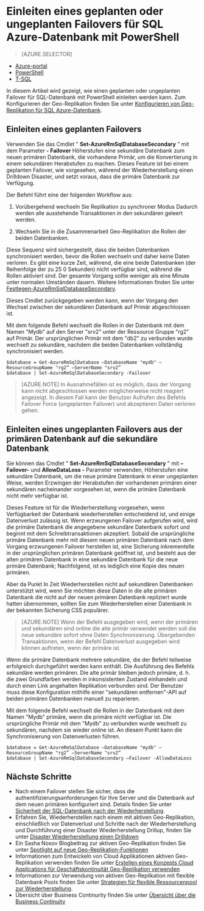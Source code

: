 <properties 
    pageTitle="Einleiten einen geplanten oder ungeplanten Failover für SQL Azure-Datenbank mit PowerShell | Microsoft Azure" 
    description="Einleiten eines geplanten oder ungeplanten Failovers für Azure SQL-Datenbank mithilfe der PowerShell" 
    services="sql-database" 
    documentationCenter="" 
    authors="stevestein" 
    manager="jhubbard" 
    editor=""/>

<tags
    ms.service="sql-database"
    ms.devlang="NA"
    ms.topic="article"
    ms.tgt_pltfrm="powershell"
    ms.workload="data-management" 
    ms.date="08/29/2016"
    ms.author="sstein"/>

# <a name="initiate-a-planned-or-unplanned-failover-for-azure-sql-database-with-powershell"></a>Einleiten eines geplanten oder ungeplanten Failovers für SQL Azure-Datenbank mit PowerShell



> [AZURE.SELECTOR]
- [Azure-portal](sql-database-geo-replication-failover-portal.md)
- [PowerShell](sql-database-geo-replication-failover-powershell.md)
- [T-SQL](sql-database-geo-replication-failover-transact-sql.md)


In diesem Artikel wird gezeigt, wie einen geplanten oder ungeplanten Failover für SQL-Datenbank mit PowerShell einleiten werden kann. Zum Konfigurieren der Geo-Replikation finden Sie unter [Konfigurieren von Geo-Replikation für SQL Azure-Datenbank](sql-database-geo-replication-powershell.md).



## <a name="initiate-a-planned-failover"></a>Einleiten eines geplanten Failovers

Verwenden Sie das Cmdlet " **Set-AzureRmSqlDatabaseSecondary** " mit dem Parameter **- Failover** Höherstufen eine sekundäre Datenbank zum neuen primären Datenbank, die vorhandene Primär, um die Konvertierung in einem sekundären Herabstufen zu machen. Dieses Feature ist bei einem geplanten Failover, wie vorgesehen, während der Wiederherstellung einen Drilldown Disaster, und setzt voraus, dass die primäre Datenbank zur Verfügung.

Der Befehl führt eine der folgenden Workflow aus:

1. Vorübergehend wechseln Sie Replikation zu synchroner Modus Dadurch werden alle ausstehende Transaktionen in den sekundären geleert werden.

2. Wechseln Sie in die Zusammenarbeit Geo-Replikation die Rollen der beiden Datenbanken.  

Diese Sequenz wird sichergestellt, dass die beiden Datenbanken synchronisiert werden, bevor die Rollen wechseln und daher keine Daten verloren. Es gibt eine kurze Zeit, während, die eine beide Datenbanken (der Reihenfolge der zu 25 0 Sekunden) nicht verfügbar sind, während die Rollen aktiviert sind. Der gesamte Vorgang sollte weniger als eine Minute unter normalen Umständen dauern. Weitere Informationen finden Sie unter [Festlegen-AzureRmSqlDatabaseSecondary](https://msdn.microsoft.com/library/mt619393.aspx).




Dieses Cmdlet zurückgegeben werden kann, wenn der Vorgang den Wechsel zwischen der sekundären Datenbank auf Primär abgeschlossen ist.

Mit dem folgende Befehl wechselt die Rollen in der Datenbank mit dem Namen "Mydb" auf den Server "srv2" unter der Ressource Gruppe "rg2" auf Primär. Der ursprünglichen Primär mit dem "db2" zu verbunden wurde wechselt zu sekundäre, nachdem die beiden Datenbanken vollständig synchronisiert werden.

    $database = Get-AzureRmSqlDatabase –DatabaseName "mydb" –ResourceGroupName "rg2” –ServerName "srv2”
    $database | Set-AzureRmSqlDatabaseSecondary -Failover


> [AZURE.NOTE] In Ausnahmefällen ist es möglich, dass der Vorgang kann nicht abgeschlossen werden möglicherweise nicht reagiert angezeigt. In diesem Fall kann der Benutzer Aufrufen des Befehls Failover Force (ungeplanten Failover) und akzeptieren Daten verloren gehen.


## <a name="initiate-an-unplanned-failover-from-the-primary-database-to-the-secondary-database"></a>Einleiten eines ungeplanten Failovers aus der primären Datenbank auf die sekundäre Datenbank


Sie können das Cmdlet " **Set-AzureRmSqlDatabaseSecondary** " mit **– Failover-** und **AllowDataLoss -** Parameter verwenden, Höherstufen eine sekundäre Datenbank, um die neue primäre Datenbank in einer ungeplanten Weise, werden Erzwingen der Herabstufen der vorhandenen primären einer sekundären nacheinander vorgesehen ist, wenn die primäre Datenbank nicht mehr verfügbar ist.

Dieses Feature ist für die Wiederherstellung vorgesehen, wenn Verfügbarkeit der Datenbank wiederherstellen entscheidend ist, und einige Datenverlust zulässig ist. Wenn erzwungenen Failover aufgerufen wird, wird die primäre Datenbank die angegebene sekundäre Datenbank sofort und beginnt mit dem Schreibtransaktionen akzeptiert. Sobald die ursprüngliche primäre Datenbank mehr mit diesem neuen primären Datenbank nach dem Vorgang erzwungenen Failover herstellen ist, eine Sicherung inkrementelle in der ursprünglichen primären Datenbank geöffnet ist, und besteht aus der alten primären Datenbank in eine sekundäre Datenbank für die neue primäre Datenbank; Nachfolgend, ist es lediglich eine Kopie des neuen primären.

Aber da Punkt In Zeit Wiederherstellen nicht auf sekundären Datenbanken unterstützt wird, wenn Sie möchten diese Daten in die alte primären Datenbank die nicht auf der neuen primären Datenbank repliziert wurde hatten übernommen, sollten Sie zum Wiederherstellen einer Datenbank in der bekannten Sicherung CSS populärer.

> [AZURE.NOTE] Wenn der Befehl ausgegeben wird, wenn der primären und sekundären sind online die alte primär verwendet werden soll die neue sekundäre sofort ohne Daten Synchronisierung. Übergebenden Transaktionen, wenn der Befehl Datenverlust ausgegeben wird können auftreten, wenn der primäre ist.


Wenn die primäre Datenbank mehrere sekundäre, die der Befehl teilweise erfolgreich durchgeführt werden kann enthält. Die Ausführung des Befehls sekundäre werden primären. Die alte primär bleiben jedoch primäre, d. h. die zwei Grundfarben werden in inkonsistenten Zustand einhandeln und durch einen Link angehalten Replikation verbunden sind. Der Benutzer muss diese Konfiguration mithilfe einer "sekundären entfernen"-API auf beiden primären Datenbanken manuell zu reparieren.


Mit dem folgende Befehl wechselt die Rollen in der Datenbank mit dem Namen "Mydb" primäre, wenn die primäre nicht verfügbar ist. Die ursprüngliche Primär mit dem "Mydb" zu verbunden wurde wechselt zu sekundären, nachdem sie wieder online ist. An diesem Punkt kann die Synchronisierung von Datenverlusten führen.

    $database = Get-AzureRmSqlDatabase –DatabaseName "mydb" –ResourceGroupName "rg2” –ServerName "srv2”
    $database | Set-AzureRmSqlDatabaseSecondary –Failover -AllowDataLoss




## <a name="next-steps"></a>Nächste Schritte   

- Nach einem Failover stellen Sie sicher, dass die authentifizierungsanforderungen für Ihre Server und die Datenbank auf dem neuen primären konfiguriert sind. Details finden Sie unter [Sicherheit der SQL-Datenbank nach der Wiederherstellung](sql-database-geo-replication-security-config.md).
- Erfahren Sie, Wiederherstellen nach einem mit aktiven Geo-Replikation, einschließlich vor Datenverlust und Schritte nach der Wiederherstellung und Durchführung einer Disaster Wiederherstellung Drillup, finden Sie unter [Disaster Wiederherstellung einen Drilldown](sql-database-disaster-recovery.md)
- Ein Sasha Nosov Blogbeitrag zur aktiven Geo-Replikation finden Sie unter [Spotlight auf neue Geo-Replikation-Funktionen](https://azure.microsoft.com/blog/spotlight-on-new-capabilities-of-azure-sql-database-geo-replication/)
- Informationen zum Entwickeln von Cloud Applikationen aktiven Geo-Replikation verwenden finden Sie unter [Erstellen eines Konzepts Cloud Applications für Geschäftskontinuität Geo-Replikation verwenden](sql-database-designing-cloud-solutions-for-disaster-recovery.md)
- Informationen zur Verwendung von aktiven Geo-Replikation mit flexible Datenbank Pools finden Sie unter [Strategien für flexible Ressourcenpool zur Wiederherstellung](sql-database-disaster-recovery-strategies-for-applications-with-elastic-pool.md).
- Übersicht über Business Continurity finden Sie unter [Übersicht über die Business Continuity](sql-database-business-continuity.md)
